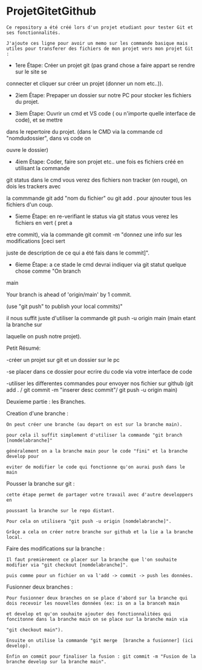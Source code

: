 # ProjetGitetGithub

    Ce repository a été créé lors d'un projet etudiant pour tester Git et ses fonctionnalités.

    J'ajoute ces ligne pour avoir un memo sur les commande basique mais utiles pour transferer des fichiers de mon projet vers mon projet Git :

- 1ere Étape: Créer un projet git (pas grand chose a faire appart se rendre sur le site se  

connecter et cliquer sur créer un projet (donner un nom etc..)).


- 2iem Étape: Prepaper un dossier sur notre PC pour stocker les fichiers du projet. 



- 3iem Étape: Ouvrir un cmd et VS code ( ou n'importe quelle interface de code), et se mettre 

dans le repertoire du projet. (dans le CMD via la commande cd "nomdudossier", dans vs code on 

ouvre le dossier)



- 4iem Étape: Coder, faire son projet etc.. une fois es fichiers créé en utilisant la commande 

git status dans le cmd vous verez des fichiers  non tracker (en rouge), on dois les trackers avec 

la commmande git add "nom du fichier" ou git add . pour ajnouter tous les fichiers d'un coup.



- 5ieme Étape: en re-verifiant le status via git status vous verez les fichiers en vert ( pret a 

etre commit), via la commande git commit -m "donnez une info sur les modifications [ceci sert 

juste de description de ce qui a été fais dans le commit]".



- 6ieme Étape: a ce stade le cmd devrai indiquer via git statut quelque chose comme "On branch 

main

Your branch is ahead of 'origin/main' by 1 commit.
  
  (use "git push" to publish your local commits)"

il nous suffit juste d'utiliser la commande git push -u origin main (main etant la branche sur 

laquelle on push notre projet).



Petit Résumé:

-créer un projet sur git et un dossier sur le pc

-se placer dans ce dossier pour ecrire du code via votre interface de code

-utiliser les differentes commandes pour envoyer nos fichier sur github
(git add . / git commit -m "inserer desc commit"/ git push -u origin main)




Deuxieme partie : les Branches.

  Creation d'une branche :
    
    On peut créer une branche (au depart on est sur la branche main).

    pour cela il suffit simplement d'utiliser la commande "git branch [nomdelabranche]"

    généralement on a la branche main pour le code "fini" et la branche develop pour 

    eviter de modifier le code qui fonctionne qu'on aurai push dans le main

  Pousser la branche sur git :

    cette étape permet de partager votre travail avec d'autre developpers en 
    
    poussant la branche sur le repo distant.

    Pour cela on utilisera "git push -u origin [nomdelabranche]".

    Grâçe a cela on créer notre branche sur github et la lie a la branche local.

  Faire des modifications sur la branche :

    Il faut premièrement ce placer sur la branche que l'on souhaite modifier via "git checkout [nomdelabranche]".

    puis comme pour un fichier on va l'add -> commit -> push les données.

  Fusionner deux branches : 

    Pour fusionner deux branches on se place d'abord sur la branche qui dois recevoir les nouvelles données (ex: is on a la branceh main
    
    et develop et qu'on souhaite ajouter des fonctionnalitées qui foncitonne dans la branche main on se place sur la branche main via 
    
    "git checkout main").

    Ensuite on utilise la commande "git merge  [branche a fusionner] (ici develop).

    Enfin on commit pour finaliser la fusion : git commit -m "Fusion de la branche develop sur la branche main".









